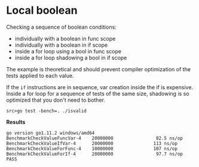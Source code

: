 # Local boolean

Checking a sequence of boolean conditions:
- individually with a boolean in func scope
- individually with a boolean in if scope
- inside a for loop using a bool in func scope
- inside a for loop shadowing a bool in if scope

The example is theoretical and should prevent compiler optimization of the tests applied to each value.

If the `if` instructions are in sequence, var creation inside the if is expensive.
Inside a for loop for a sequence of tests of the same size, shadowing is so optimized that
you don't need to bother.


`src>go test -bench=. ./isvalid` 

**Results**

```
go version go1.11.2 windows/amd64
BenchmarkCheckValueFuncVar-4    20000000                82.5 ns/op
BenchmarkCheckValueIfVar-4      20000000               113 ns/op
BenchmarkCheckValueForFunc-4    10000000               107 ns/op
BenchmarkCheckValueForIf-4      20000000                97.7 ns/op
PASS
```
 
 